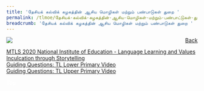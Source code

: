 ```yaml
---
title: 'தேசியக் கல்விக் கழகத்தின் ஆசிய மொழிகள் மற்றும் பண்பாடுகள் துறை '
permalink: /tlmoe/தேசியக்-கல்விக்-கழகத்தின்-ஆசிய-மொழிகள்-மற்றும்-பண்பாட்டுகள்-துறை/
breadcrumb: 'தேசியக் கல்விக் கழகத்தின் ஆசிய மொழிகள் மற்றும் பண்பாடுகள் துறை '
---
```

<!-- Global site tag (gtag.js) - Google Ads: 726049306 -->
<script async src="https://www.googletagmanager.com/gtag/js?id=AW-726049306"></script>
<script>
  window.dataLayer = window.dataLayer || [];
  function gtag(){dataLayer.push(arguments);}
  gtag('js', new Date());

  gtag('config', 'AW-726049306');
</script>
<a href="/gallery/தமிழ்மொழிக்-காட்சிக்கூடம்-e/community-partners2/" style="float:right;">Back</a>
 <img src="/images/NIE-TL.jpg"> <br/>

<a href="/tlmoe/TL-NIE-Storytelling-Language-Learning-and-Values-Inculcation.pdf" download>MTLS 2020 National Institute of Education  -  Language Learning and Values Inculcation through Storytelling</a><br/>
<a href="/tlmoe/NIE-TL-Guiding questions-Lower-Primary-Video.pdf" download>Guiding Questions: TL Lower Primary Video</a><br/>
<a href="/tlmoe/NIE-TL-Guiding-questions-TL- Upper-primary-Video.pdf" target="_blank">Guiding Questions: TL Upper Primary Video</a><br/>

<div class="btntop"><a href="#top" style="text-decoration:none;"><span style="color:white"><b>Top</b></span></a></div>
